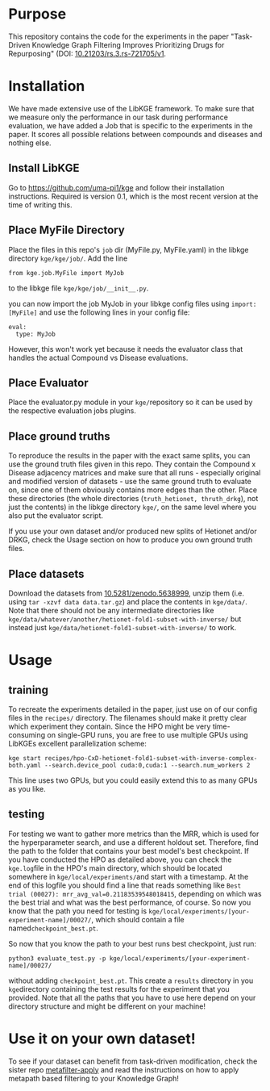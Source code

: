 # Purpose

This repository contains the code for the experiments in the paper "Task-Driven Knowledge Graph Filtering Improves Prioritizing Drugs for Repurposing" (DOI: [10.21203/rs.3.rs-721705/v1](https://doi.org/10.21203/rs.3.rs-721705/v1). 

# Installation

We have made extensive use of the LibKGE framework. To make sure that we measure only the performance in our task during performance evaluation, we have added a Job that is specific to the experiments in the paper. It scores all possible relations between compounds and diseases and nothing else. 

## Install LibKGE

Go to https://github.com/uma-pi1/kge and follow their installation instructions. Required is version 0.1, which is the most recent version at the time of writing this.

## Place MyFile Directory

Place the files in this repo's ```job``` dir (MyFile.py, MyFile.yaml) in the libkge directory ```kge/kge/job/```. Add the line 
```
from kge.job.MyFile import MyJob
```
to the libkge file ```kge/kge/job/__init__.py```.

you can now import the job MyJob in your libkge config files using ```import: [MyFile]``` and use the following lines in your config file:

```
eval:
  type: MyJob
```

However, this won't work yet because it needs the evaluator class that handles the actual Compound vs Disease evaluations.

## Place Evaluator

Place the evaluator.py module in your ```kge/```repository so it can be used by the respective evaluation jobs plugins.

## Place ground truths

To reproduce the results in the paper with the exact same splits, you can use the ground truth files given in this repo. They contain the Compound x Disease adjacency matrices and make sure that all runs - especially original and modified version of datasets - use the same ground truth to evaluate on, since one of them obviously contains more edges than the other. Place these directories (the whole directories (```truth_hetionet, thruth_drkg```), not just the contents) in the libkge directory ```kge/```, on the same level where you also put the evaluator script. 

If you use your own dataset and/or produced new splits of Hetionet and/or DRKG, check the Usage section on how to produce you own ground truth files.

## Place datasets

Download the datasets from [10.5281/zenodo.5638999](https://doi.org/10.5281/zenodo.5638999), unzip them (i.e. using ```tar -xzvf data data.tar.gz```) and place the contents in ```kge/data/```. Note that there should not be any intermediate directories like ```kge/data/whatever/another/hetionet-fold1-subset-with-inverse/``` but instead just ```kge/data/hetionet-fold1-subset-with-inverse/``` to work.

# Usage

## training

To recreate the experiments detailed in the paper, just use on of our config files in the ```recipes/``` directory. The filenames should make it pretty clear which experiment they contain. Since the HPO might be very time-consuming on single-GPU runs, you are free to use multiple GPUs using LibKGEs excellent parallelization scheme:

```
kge start recipes/hpo-CxD-hetionet-fold1-subset-with-inverse-complex-both.yaml --search.device_pool cuda:0,cuda:1 --search.num_workers 2
```

This line uses two GPUs, but you could easily extend this to as many GPUs as you like.

## testing

For testing we want to gather more metrics than the MRR, which is used for the hyperparameter search, and use a different holdout set.
Therefore, find the path to the folder that contains your best model's best checkpoint. If you have conducted the HPO as detailed above, you can check the ```kge.log```file in the HPO's main directory, which should be located somewhere in ```kge/local/experiments/```and start with a timestamp. At the end of this logfile you should find a line that reads something like ```Best trial (00027): mrr_avg_val=0.21183539548018415```, depending on which was the best trial and what was the best performance, of course. So now you know that the path you need for testing is ```kge/local/experiments/[your-experiment-name]/00027/```, which should contain a file named```checkpoint_best.pt```. 

So now that you know the path to your best runs best checkpoint, just run:

```
python3 evaluate_test.py -p kge/local/experiments/[your-experiment-name]/00027/
```

without adding ```checkpoint_best.pt```. This create a ```results``` directory in you ```kge```directory containing the test results for the experiment that you provided. Note that all the paths that you have to use here depend on your directory structure and might be different on your machine!

# Use it on your own dataset!

To see if your dataset can benefit from task-driven modification, check the sister repo [metafilter-apply](https://github.com/fratajcz/metafilter-apply) and read the instructions on how to apply metapath based filtering to your Knowledge Graph!